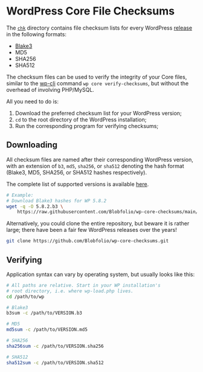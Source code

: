 # WordPress Core File Checksums

The [`chk`](https://github.com/Blobfolio/wp-core-checksums/tree/master/chk) directory contains file checksum lists for every WordPress [release](https://wordpress.org/download/releases/) in the following formats:

* [Blake3](https://github.com/BLAKE3-team/BLAKE3)
* MD5
* SHA256
* SHA512

The checksum files can be used to verify the integrity of your Core files, similar to the [wp-cli](https://wp-cli.org/) command `wp core verify-checksums`, but without the overhead of involving PHP/MySQL.

All you need to do is:

1. Download the preferred checksum list for your WordPress version;
2. `cd` to the root directory of the WordPress installation;
3. Run the corresponding program for verifying checksums;

## Downloading

All checksum files are named after their corresponding WordPress version, with an extension of `b3`, `md5`, `sha256`, or `sha512` denoting the hash format (Blake3, MD5, SHA256, or SHA512 hashes respectively).

The complete list of supported versions is available [here](https://raw.githubusercontent.com/Blobfolio/wp-core-checksums/main/versions.txt).

```bash
# Example:
# Download Blake3 hashes for WP 5.8.2
wget -q -O 5.8.2.b3 \
    https://raw.githubusercontent.com/Blobfolio/wp-core-checksums/main/chk/5.8.2.b3
```

Alternatively, you could clone the entire repository, but beware it is rather large; there have been a fair few WordPress releases over the years!

```bash
git clone https://github.com/Blobfolio/wp-core-checksums.git
```

## Verifying

Application syntax can vary by operating system, but usually looks like this:

```bash
# All paths are relative. Start in your WP installation's
# root directory, i.e. where wp-load.php lives.
cd /path/to/wp

# Blake3
b3sum -c /path/to/VERSION.b3

# MD5
md5sum -c /path/to/VERSION.md5

# SHA256
sha256sum -c /path/to/VERSION.sha256

# SHA512
sha512sum -c /path/to/VERSION.sha512
```

